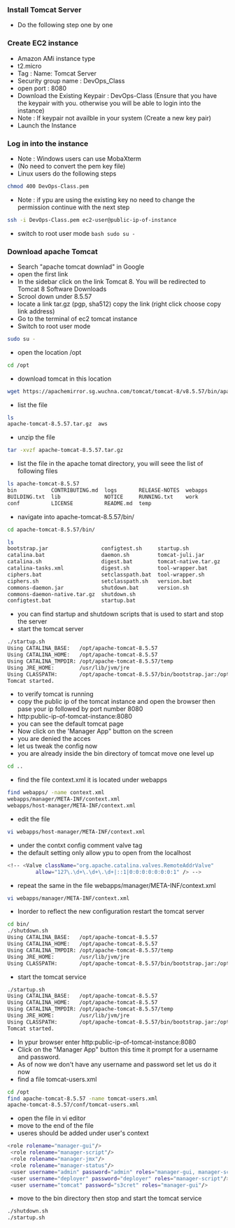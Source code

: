### Install Tomcat Server
* Do the following step one by one
### Create EC2 instance
* Amazon AMi instance type
* t2.micro
* Tag : Name: Tomcat Server
* Security group name : DevOps_Class
* open port : 8080
* Download the Existing Keypair : DevOps-Class (Ensure that you have the keypair with you. otherwise you will be able to login into the instance)
* Note : If keypair not availble in your system (Create a new key pair)
* Launch the Instance
### Log in into the instance
* Note : Windows users can use MobaXterm
* (No need to convert the pem key file)
* Linux users do the following steps
``` bash 
chmod 400 DevOps-Class.pem 
```
* Note : if ypu are using the existing key no need to change the permission continue with the next step
``` bash
ssh -i DevOps-Class.pem ec2-user@public-ip-of-instance 
```
* switch to root user mode
```bash sudo su - ```
### Download apache Tomcat
* Search "apache tomcat downlad" in Google
* open the first link
* In the sidebar click on the link Tomcat 8. You will be redirected to Tomcat 8 Software Downloads
* Scrool down under 8.5.57
* locate a link tar.gz (pgp, sha512) copy the link (right click choose copy link address)
* Go to the terminal of ec2 tomcat instance 
* Switch to root user mode
``` bash
sudo su -
```
* open the location /opt
``` bash
cd /opt
```
* download tomcat in this location
``` bash
wget https://apachemirror.sg.wuchna.com/tomcat/tomcat-8/v8.5.57/bin/apache-tomcat-8.5.57.tar.gz
```
* list the file
``` bash
ls
apache-tomcat-8.5.57.tar.gz  aws
```
* unzip the file 
``` bash
tar -xvzf apache-tomcat-8.5.57.tar.gz 
```
* list the file in the apache tomat directory, you will seee the list of following files
``` bash
ls apache-tomcat-8.5.57
bin           CONTRIBUTING.md  logs       RELEASE-NOTES  webapps
BUILDING.txt  lib              NOTICE     RUNNING.txt    work
conf          LICENSE          README.md  temp
```
* navigate into apache-tomcat-8.5.57/bin/
``` bash
cd apache-tomcat-8.5.57/bin/

ls
bootstrap.jar                 configtest.sh     startup.sh
catalina.bat                  daemon.sh         tomcat-juli.jar
catalina.sh                   digest.bat        tomcat-native.tar.gz
catalina-tasks.xml            digest.sh         tool-wrapper.bat
ciphers.bat                   setclasspath.bat  tool-wrapper.sh
ciphers.sh                    setclasspath.sh   version.bat
commons-daemon.jar            shutdown.bat      version.sh
commons-daemon-native.tar.gz  shutdown.sh
configtest.bat                startup.bat
```
* you can find startup and shutdown scripts that is used to start and stop the server
* start the tomcat server
``` bash
./startup.sh 
Using CATALINA_BASE:   /opt/apache-tomcat-8.5.57
Using CATALINA_HOME:   /opt/apache-tomcat-8.5.57
Using CATALINA_TMPDIR: /opt/apache-tomcat-8.5.57/temp
Using JRE_HOME:        /usr/lib/jvm/jre
Using CLASSPATH:       /opt/apache-tomcat-8.5.57/bin/bootstrap.jar:/opt/apache-tomcat-8.5.57/bin/tomcat-juli.jar
Tomcat started.
```
* to verify tomcat is running
* copy the public ip of the tomcat instance and open the browser then pase your ip followed by port number 8080
* http:public-ip-of-tomcat-instance:8080
* you can see the default tomcat page
* Now click on the 'Manager App" button on the screen
* you are denied the acces 
* let us tweak the config now
* you are already inside the bin directory of tomcat move one level up
``` bash
cd ..
```
* find the file context.xml it is located under webapps
``` bash
find webapps/ -name context.xml
webapps/manager/META-INF/context.xml
webapps/host-manager/META-INF/context.xml
```
* edit the file
``` bash
vi webapps/host-manager/META-INF/context.xml
```
* under the contxt config comment valve tag
* the default setting only allow ypu to open from the localhost
``` bash
<!-- <Valve className="org.apache.catalina.valves.RemoteAddrValve"
         allow="127\.\d+\.\d+\.\d+|::1|0:0:0:0:0:0:0:1" /> -->
```
* repeat the same in the file webapps/manager/META-INF/context.xml
``` bash
vi webapps/manager/META-INF/context.xml
```
* Inorder to reflect the new configuration restart the tomcat server
```bash
cd bin/
./shutdown.sh 
Using CATALINA_BASE:   /opt/apache-tomcat-8.5.57
Using CATALINA_HOME:   /opt/apache-tomcat-8.5.57
Using CATALINA_TMPDIR: /opt/apache-tomcat-8.5.57/temp
Using JRE_HOME:        /usr/lib/jvm/jre
Using CLASSPATH:       /opt/apache-tomcat-8.5.57/bin/bootstrap.jar:/opt/apache-tomcat-8.5.57/bin/tomcat-juli.jar
```
* start the tomcat service
```bash
./startup.sh 
Using CATALINA_BASE:   /opt/apache-tomcat-8.5.57
Using CATALINA_HOME:   /opt/apache-tomcat-8.5.57
Using CATALINA_TMPDIR: /opt/apache-tomcat-8.5.57/temp
Using JRE_HOME:        /usr/lib/jvm/jre
Using CLASSPATH:       /opt/apache-tomcat-8.5.57/bin/bootstrap.jar:/opt/apache-tomcat-8.5.57/bin/tomcat-juli.jar
Tomcat started.
```
* In ypur browser enter http:public-ip-of-tomcat-instance:8080
* Click on the "Manager App" button this time it prompt for a username and password. 
* As of now we don't have any username and password set let us do it now
* find a file tomcat-users.xml
```bash
cd /opt
find apache-tomcat-8.5.57 -name tomcat-users.xml
apache-tomcat-8.5.57/conf/tomcat-users.xml
```
* open the file in vi editor
* move to the end of the file
* useres should be added under user's context 
```bash
<role rolename="manager-gui"/>
 <role rolename="manager-script"/>
 <role rolename="manager-jmx"/>
 <role rolename="manager-status"/>
 <user username="admin" password="admin" roles="manager-gui, manager-script, manager-jmx, manager-status"/>
 <user username="deployer" password="deployer" roles="manager-script"/>
 <user username="tomcat" password="s3cret" roles="manager-gui"/>
```
* move to the bin directory then stop and start the tomcat service
```bash
./shutdown.sh 
./startup.sh 
```




